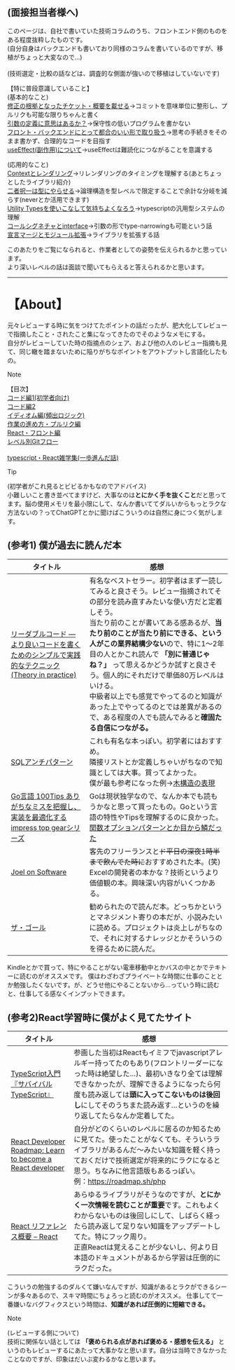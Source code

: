 ## (面接担当者様へ)
このページは、自社で書いていた技術コラムのうち、フロントエンド側のものをある程度抜粋したものです。<br>
(自分自身はバックエンドも書いており同様のコラムを書いているのですが、移植がちょっと大変なので...)<br>
<br>
(技術選定・比較の話などは、調査的な側面が強いので移植はしていないです)

【特に普段意識していること】<br>
(基本的なこと)<br>
[修正の根拠となったチケット・概要を載せる](/review/pull.md#修正の根拠となったチケット概要を載せる)→コミットを意味単位に整形し、プルリクも可能な限りちゃんと書く<br>
[引数の定義に意思はあるか？](/review/code_2.md#引数の定義に意思はあるか)→保守性の低いプログラムを書かない<br>
[フロント・バックエンドにとって都合のいい形で取り扱う](/review/code_2.md#フロントバックエンドにとって都合のいい形で取り扱う)→思考の手続きをそのまま書かず、合理的なコードを目指す<br>
[useEffect(副作用)について](/review/react.md#useEffect副作用)→useEffectは難読化につながることを意識する<br>

(応用的なこと)<br>
[Contextとレンダリング](/typescript/context.md)→リレンダリングのタイミングを理解する(あとちょっとしたライブラリ紹介)<br>
[二者択一は型にやらせる](/typescript/choice.md)→論理構造を型レベルで限定することで余計な分岐を減らす(neverとか活用できます)<br>
[Utility Typesを使いこなして気持ちよくなろう](/typescript/util.md)→typescriptの汎用型システムの理解<br>
[コールシグネチャとinterface](/typescript/call.md)→引数の形でtype-narrowingも可能という話<br>
[宣言マージとモジュール拡張](/typescript/merge.md)→ライブラリを拡張する話<br>

このあたりをご覧になられると、作業者としての姿勢を伝えられるかと思っています。<br>より深いレベルの話は面談で聞いてもらえると答えられるかと思います。

***

# 【About】

元々レビューする時に気をつけてたポイントの話だったが、肥大化してレビューで指摘したこと・されたこと集になってきたのでそのようなメモにする。<br>
自分がレビューしていた時の指摘点のシェア、および他の人のレビュー指摘も見て、同じ轍を踏まないために陥りがちなポイントをアウトプットし言語化したもの。

> [!NOTE]
> 【目次】<br>
> [コード編1(初学者向け)](/review/code_1.md)<br>
> [コード編2](./code_2.md)<br>
> [イディオム編(頻出ロジック)](/review/idiom.md)<br>
> [作業の進め方・プルリク編](/review/pull.md)<br>
> [React・フロント編](/review/react.md)<br>
> [レベル別Gitフロー](/review/git.md)<br>
> <br>
> [typescript・React雑学集(一歩進んだ話)](/typescript/)<br>

> [!TIP]
> (初学者がこれ見るとビビるかもなのでアドバイス)<br>
> 小難しいこと書き並べてますけど、大事なのは**とにかく手を抜くこと**だと思ってます。脳の使用メモリを最小限にして、なんか書いててダルいからもっとラクな方法ないの？ってChatGPTとかに聞けばこういうのは自然に身につく気がします。



## (参考1) 僕が過去に読んだ本
| タイトル | 感想 |
| ---- | ---- |
| [リーダブルコード ―より良いコードを書くためのシンプルで実践的なテクニック (Theory in practice) ](https://amzn.to/3EbhhTT) | 有名なベストセラー。初学者はまず一読してみると良さそう。レビュー指摘されてその部分を読み直すみたいな使い方だと定着しそう。<br>当たり前のことが書いてある感あるが、**当たり前のことが当たり前にできる、という人がこの業界結構少ない**ので、特に1～2年目の人とかこれ読んで **「別に普通じゃね？」** って思えるかどうか試すと良さそう。個人的にそれだけで単価80万レベルはいける。<br>中級者以上でも感覚でやってるのと知識があった上でやってるのとでは差異があるので、ある程度の人でも読んでみると**確固たる自信につながる。** |
| [SQLアンチパターン](https://amzn.to/3PVjO7g)  | これも有名な本っぽい。初学者にはおすすめ。<br>隣接リストとか定義しちゃいがちなので知識としては大事。買ってよかった。<br>僕が最も参考になった例→[木構造の表現]() | 
| [Go言語 100Tips ありがちなミスを把握し、実装を最適化する impress top gearシリーズ ](https://amzn.to/4hyFMIY) | Goは現状独学なので、なんか本でも読もうかなと思って買ったもの。Goという言語の特性やTipsを理解するのに良かった。[関数オプションパターンとか目から鱗だった]() |
| [Joel on Software ](https://amzn.to/40OUW7h) | 客先のフリーランスと~~ド平日の深夜1時半まで飲んでた時に~~おすすめされた本。(笑)<br> Excelの開発者の本かな？技術というより価値観の本。興味深い内容がいくつかある。 |
| [ザ・ゴール ](https://amzn.to/3PTLARt) | 勧められたので読んだ本。どっちかというとマネジメント寄りの本だが、小説みたいに読める。プロジェクトは炎上しがちなので、それに対するナレッジとかそういうのを得るために読んだ。 |

Kindleとかで買って、特にやることがない電車移動中とかバスの中とかでテキトーに読むのがオススメです。
僕はわざわざプライベートな時間に仕事のこととか勉強したくないです。が、どうせ他にやることないから...っていう時に読むと、仕事してる感なくインプットできます。

##  (参考2)React学習時に僕がよく見てたサイト
| タイトル | 感想 |
| ---- | ---- |
| [TypeScript入門『サバイバルTypeScript』 ](https://typescriptbook.jp/) | 参画した当初はReactもイミフでjavascriptアレルギー持ってたのもあり(フロントリーダーになった時は絶望した…)、最初いきなり全ては理解できなかったが、理解できるようになったら何度も読み返しては**頭に入ってこないものは後回し**にしてそのうちまた読み返す…というのを繰り返してたらなんか定着してた。 |
| [React Developer Roadmap: Learn to become a React developer ](https://roadmap.sh/react) | 自分がどのくらいのレベルに居るのか知るために見てた。使ったことがなくても、そういうライブラリがあるんだ～みたいな知識を軽く持っておくだけで技術選定が将来的にラクになると思う。ちなみに他言語版もあるっぽい。 <br> 例：https://roadmap.sh/php |
| [React リファレンス概要 – React ](https://ja.react.dev/reference/react) | あらゆるライブラリがそうなのですが、**とにかく一次情報を読むことが重要**です。これもよくわからないものは後回しにして、しばらく経ったら読み返して足りない知識をアップデートしてた。特にフック周り。<br>正直Reactは覚えることが少ないし、何より日本語のドキュメントがあるから学習は圧倒的にラクだった。|

こういうの勉強するのダルくて嫌いなんですが、知識があるとラクができるシーンが多々あるので、スキマ時間にちょろっと読むのがオススメ。
仕事してて一番嫌いなバグフィクスという時間は、**知識があれば圧倒的に短縮できる。**

> [!NOTE]
> (レビューする側について)<br>
> 技術に関係ない話としては **「褒められる点があれば褒める・感想を伝える」** というのもレビューするにあたって大事かなと思います。自分は当時できなかったことなのですが、印象はだいぶ変わるかなと思います。
